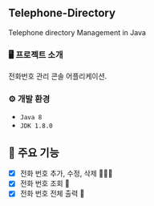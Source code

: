 ## Telephone-Directory
Telephone directory Management in Java


### 🖥️ 프로젝트 소개
전화번호 관리 콘솔 어플리케이션.
<br>

### ⚙️ 개발 환경
- `Java 8`
- `JDK 1.8.0`

## 📌 주요 기능

- [X] 전화 번호 추가, 수정, 삭제 🧑🏻‍🏫
- [X] 전화 번호 조회 🔎
- [X] 전화 번호 전체 출력 🧾